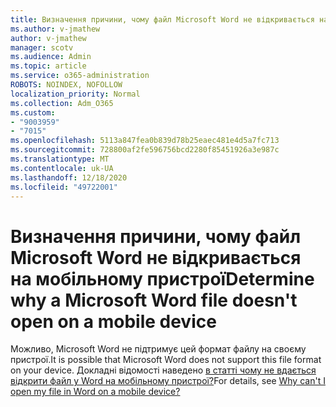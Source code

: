 ```yaml
---
title: Визначення причини, чому файл Microsoft Word не відкривається на мобільному пристрої
ms.author: v-jmathew
author: v-jmathew
manager: scotv
ms.audience: Admin
ms.topic: article
ms.service: o365-administration
ROBOTS: NOINDEX, NOFOLLOW
localization_priority: Normal
ms.collection: Adm_O365
ms.custom:
- "9003959"
- "7015"
ms.openlocfilehash: 5113a847fea0b839d78b25eaec481e4d5a7fc713
ms.sourcegitcommit: 728800af2fe596756bcd2280f85451926a3e987c
ms.translationtype: MT
ms.contentlocale: uk-UA
ms.lasthandoff: 12/18/2020
ms.locfileid: "49722001"
---
```

# <a name="determine-why-a-microsoft-word-file-doesnt-open-on-a-mobile-device"></a><span data-ttu-id="fdda1-102">Визначення причини, чому файл Microsoft Word не відкривається на мобільному пристрої</span><span class="sxs-lookup"><span data-stu-id="fdda1-102">Determine why a Microsoft Word file doesn't open on a mobile device</span></span>

<span data-ttu-id="fdda1-103">Можливо, Microsoft Word не підтримує цей формат файлу на своєму пристрої.</span><span class="sxs-lookup"><span data-stu-id="fdda1-103">It is possible that Microsoft Word does not support this file format on your device.</span></span> <span data-ttu-id="fdda1-104">Докладні відомості наведено [в статті чому не вдається відкрити файл у Word на мобільному пристрої?](https://go.microsoft.com/fwlink/?linkid=2135663)</span><span class="sxs-lookup"><span data-stu-id="fdda1-104">For details, see [Why can't I open my file in Word on a mobile device?](https://go.microsoft.com/fwlink/?linkid=2135663)</span></span>
